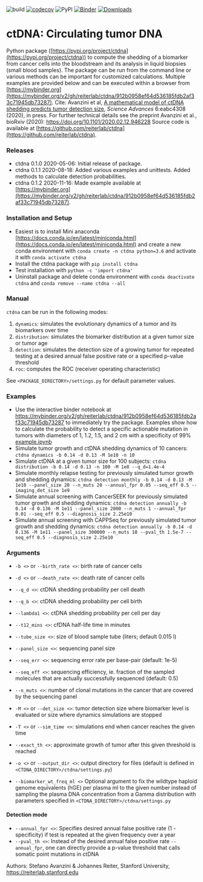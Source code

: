 ![build](https://github.com/reiterlab/ctdna/workflows/build/badge.svg?branch=master)
[![codecov](https://codecov.io/gh/reiterlab/ctdna/branch/master/graph/badge.svg)](https://codecov.io/gh/reiterlab/ctdna)
![PyPI](https://github.com/reiterlab/ctdna/workflows/PyPI/badge.svg)
[![Binder](https://mybinder.org/badge_logo.svg)](https://mybinder.org/v2/gh/reiterlab/ctdna/HEAD?filepath=example.ipynb)
[![Downloads](https://pepy.tech/badge/ctdna)](https://pepy.tech/project/ctdna)

# ctDNA: Circulating tumor DNA

Python package ([https://pypi.org/project/ctdna](https://pypi.org/project/ctdna)) to compute the shedding of a biomarker from cancer cells into the bloodstream and its analysis in liquid biopsies (small blood samples). 
The package can be run from the command line or various methods can be important for customized calculations. 
Multiple examples are provided below and can be executed within a browser from [https://mybinder.org](https://mybinder.org/v2/gh/reiterlab/ctdna/912b0958ef64d536185fdb2af33c71945db73287).
Cite: Avanzini et al, [A mathematical model of ctDNA shedding predicts tumor detection size](https://doi.org/10.1126/sciadv.abc4308), *Science Advances* 6:eabc4308 (2020), in press.
For further technical details see the preprint Avanzini et al., bioRxiv (2020): https://doi.org/10.1101/2020.02.12.946228
Source code is available at [https://github.com/reiterlab/ctdna](https://github.com/reiterlab/ctdna).

### <a name="releases"> Releases
* ctdna 0.1.0 2020-05-06: Initial release of package.
* ctdna 0.1.1 2020-08-18: Added various examples and unittests. Added methods to calculate detection probabilities.
* ctdna 0.1.2 2020-11-16: Made example available at [https://mybinder.org](https://mybinder.org/v2/gh/reiterlab/ctdna/912b0958ef64d536185fdb2af33c71945db73287).


### <a name="installation"> Installation and Setup
- Easiest is to install Mini anaconda [https://docs.conda.io/en/latest/miniconda.html](https://docs.conda.io/en/latest/miniconda.html) and create a new conda environment with ```conda create -n ctdna python=3.6``` and activate it with ```conda activate ctdna```
- Install the ctdna package with ```pip install ctdna```
- Test installation with ```python -c 'import ctdna'```
- Uninstall package and delete conda environment with ```conda deactivate ctdna``` and ```conda remove --name ctdna --all```


### <a name="examples"> Manual

```ctdna``` can be run in the following modes: 
1. ```dynamics```: simulates the evolutionary dynamics of a tumor and its biomarkers over time
2. ```distribution```: simulates the biomarker distribution at a given tumor size or tumor age
3. ```detection```: simulates the detection size of a growing tumor for repeated testing at a desired annual false positive rate or a specified p-value threshold 
4. ```roc```: computes the ROC (receiver operating characteristic) 


See ```<PACKAGE_DIRECTORY>/settings.py``` for default parameter values.


### <a name="examples"> Examples
- Use the interactive binder notebook at https://mybinder.org/v2/gh/reiterlab/ctdna/912b0958ef64d536185fdb2af33c71945db73287 to immediately try the package. Examples show how to calculate the probability to detect a specific actionable mutation in tumors with diameters of 1, 1.2, 1.5, and 2 cm with a specificity of 99% [example.ipynb](example.ipynb) 
- Simulate tumor growth and ctDNA shedding dynamics of 10 cancers: ```ctdna dynamics -b 0.14 -d 0.13 -M 1e10 -n 10```
- Simulate ctDNA at a given tumor size for 100 subjects: ```ctdna distribution -b 0.14 -d 0.13 -n 100 -M 1e8 --q_d=1.4e-4```
- Simulate monthly relapse testing for previously simulated tumor growth and shedding dynamics: ```ctdna detection monthly -b 0.14 -d 0.13 -M 1e10 --panel_size 20 --n_muts 20 --annual_fpr 0.05 --seq_eff 0.5 --imaging_det_size 1e9```
- Simulate annual screening with CancerSEEK for previously simulated tumor growth and shedding dynamics: ```ctdna detection annually -b 0.14 -d 0.136 -M 1e11 --panel_size 2000 --n_muts 1 --annual_fpr 0.01 --seq_eff 0.5 --diagnosis_size 2.25e10```
- Simulate annual screening with CAPPSeq for previously simulated tumor growth and shedding dynamics: ```ctdna detection annually -b 0.14 -d 0.136 -M 1e11 --panel_size 300000 --n_muts 10 --pval_th 1.5e-7 --seq_eff 0.5 --diagnosis_size 2.25e10```

<!-- 
Fig. S6B,C: ```ctdna detection monthly -b 0.14 -d 0.13 -M 5e11 --panel_size 20 --n_muts 20 --annual_fpr 0.06 --seq_eff 1.0 --imaging_det_size 1e9 --n_replications 10```
Fig. S6B,C: ```ctdna detection quarterly -b 0.14 -d 0.13 -M 5e11 --panel_size 20 --n_muts 20 --annual_fpr 0.02 --seq_eff 1.0 --imaging_det_size 1e9 --n_replications 10```
Fig. S6D,E: ```ctdna detection monthly -b 0.14 -d 0.13 -M 5e11 --panel_size 20 --n_muts 20 --annual_fpr 0.06 --seq_eff 0.5 --imaging_det_size 1e9 --n_replications 10```
Fig. S10A: ```ctdna detection annually -b 0.14 -d 0.13 -M 5e11 --panel_size 2000 --n_muts 1 --annual_fpr 0.01 --seq_eff 0.5 --diagnosis_size 2.25e10 --n_replications 10```
Fig. S10B: ```ctdna detection annually -b 0.14 -d 0.13 -M 5e11 --panel_size 300000 --n_muts 5 --annual_fpr 0.01 --seq_eff 0.5 --diagnosis_size 2.25e10 --n_replications 10```
Fig. S10C: ```ctdna detection annually -b 0.14 -d 0.13 -M 5e11 --panel_size 300000 --n_muts 10 --annual_fpr 0.01 --seq_eff 0.5 --diagnosis_size 2.25e10 --n_replications 10```
-->

### <a name="examples"> Arguments
- ```-b <>``` or ```--birth_rate <>```: birth rate of cancer cells
- ```-d <>``` or ```--death_rate <>```: death rate of cancer cells
- ```--q_d <>```: ctDNA shedding probability per cell death
- ```--q_b <>```: ctDNA shedding probability per cell birth
- ```--lambda1 <>```: ctDNA shedding probability per cell per day
- ```--t12_mins <>```: cfDNA half-life time in minutes
- ```--tube_size <>```: size of blood sample tube (liters; default 0.015 l)

- ```--panel_size <>```: sequencing panel size
- ```--seq_err <>```: sequencing error rate per base-pair (default: 1e-5)
- ```--seq_eff <>```: sequencing efficiency, ie. fraction of the sampled molecules that are actually successfully sequenced (default: 0.5)
- ```--n_muts <>```: number of clonal mutations in the cancer that are covered by the sequencing panel


-  ```-M <>``` or ```--det_size <>```: tumor detection size where biomarker level is evaluated or size where dynamics simulations are stopped
-  ```-T <>``` or ```--sim_time <>```: simulations end when cancer reaches the given time


- ```--exact_th <>```: approximate growth of tumor after this given threshold is reached
-  ```-o <>``` or ```--output_dir <>```: output directory for files (default is defined in ```<CTDNA_DIRECTORY>/ctdna/settings.py```)

- ```--biomarker_wt_freq_ml <>``` Optional argument to fix the wildtype haploid genome equivalents (hGE) per plasma ml to the given number instead of sampling the plasma DNA concentration from a Gamma distribution with parameters specified in ```<CTDNA_DIRECTORY>/ctdna/settings.py```

#### Detection mode
- ```--annual_fpr <>```: Specifies desired annual false positive rate (1 - specificity) if test is repeated at the given frequency over a year
- ```--pval_th <>```: Instead of the desired annual false positive rate ```--annual_fpr```, one can directly provide a p-value threshold that calls somatic point mutations in ctDNA

Authors: Stefano Avanzini & Johannes Reiter, Stanford University, https://reiterlab.stanford.edu
